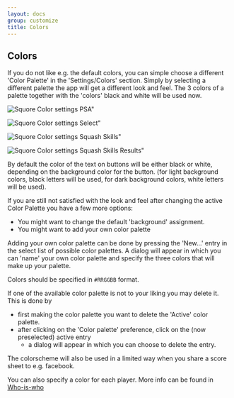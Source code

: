 ```yaml
---
layout: docs
group: customize
title: Colors
---
```

## Colors

If you do not like e.g. the default colors, you can simple choose a different 'Color Palette' in the 'Settings/Colors'
section. Simply by selecting a different palette the app will get a different look and feel.
The 3 colors of a palette together with the 'colors' black and white will be used now.

![Squore Color settings PSA"](../img/sb.settings.02.colors.psa.png)

![Squore Color settings Select"](../img/sb.settings.03.colors.select.png)

![Squore Color settings Squash Skills"](../img/sb.settings.04.colors.squashskills.png)

![Squore Color settings Squash Skills Results"](../img/sb.settings.04.colors.squashskills.result.png)

By default the color of the text on buttons will be either black or white, depending on the background color for the button.
(for light background colors, black letters will be used, for dark background colors, white letters will be used).

If you are still not satisfied with the look and feel after changing the active Color Palette you have a few more options:
* You might want to change the default 'background' assignment.
* You might want to add your own color palette

Adding your own color palette can be done by pressing the 'New...' entry in the select list of possible color palettes.
A dialog will appear in which you can 'name' your own color palette and specify the three colors that will make up your palette.

Colors should be specified in `#RRGGBB` format.

If one of the available color palette is not to your liking you may delete it. This is done by
* first making the color palette you want to delete the 'Active' color palette.
* after clicking on the 'Color palette' preference, click on the (now preselected) active entry
    * a dialog will appear in which you can choose to delete the entry.

The colorscheme will also be used in a limited way when you share a score sheet to e.g. facebook.

You can also specify a color for each player. More info can be found in [Who-is-who](../match/2.7.player.colors.md)

